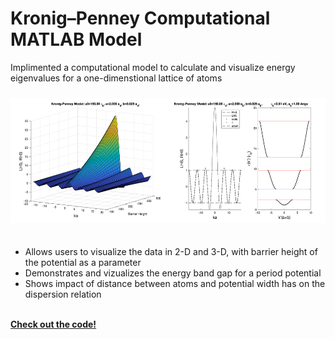 # Kronig–Penney Computational MATLAB Model
Implimented a computational model to calculate and visualize energy eigenvalues for a one-dimenstional lattice of atoms
<div style="height:10px;font-size:1px;">&nbsp;</div>

<img src="assets/LatticeModelCombined.png" height="200" alt="Matlab Lattice Model">
<div style="height:20px;font-size:1px;">&nbsp;</div>

* Allows users to visualize the data in 2-D and 3-D, with barrier height of the potential as a parameter
* Demonstrates and vizualizes the energy band gap for a period potential
* Shows impact of distance between atoms and potential width has on the dispersion relation

<br>

<a href="https://github.com/dan-bernstein/website-contents/tree/main/modeling-and-simulation/one-dimension-lattice" target="_blank" rel="noopener noreferrer">
    <i class="fa-solid fa-up-right-from-square"></i> <strong>Check out the code!</strong>
</a>
